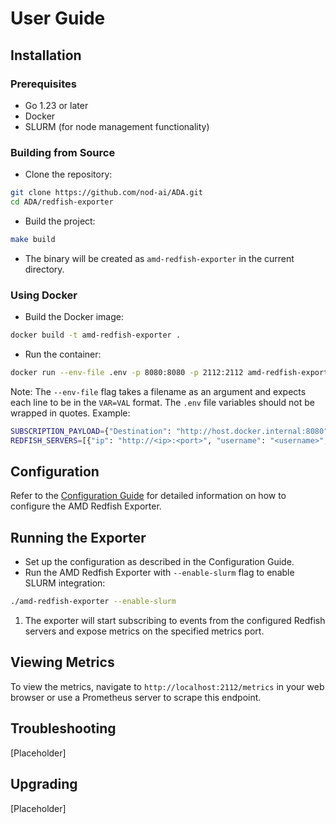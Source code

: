 # User Guide

## Installation

### Prerequisites

- Go 1.23 or later
- Docker
- SLURM (for node management functionality)

### Building from Source

- Clone the repository:

```bash
git clone https://github.com/nod-ai/ADA.git
cd ADA/redfish-exporter
```

- Build the project:

```bash
make build
```

- The binary will be created as `amd-redfish-exporter` in the current directory.

### Using Docker

- Build the Docker image:

```bash
docker build -t amd-redfish-exporter .
```

- Run the container:

```bash
docker run --env-file .env -p 8080:8080 -p 2112:2112 amd-redfish-exporter
```

Note: The `--env-file` flag takes a filename as an argument and expects each line to be in the `VAR=VAL` format. The `.env` file variables should not be wrapped in quotes. Example:

```bash
SUBSCRIPTION_PAYLOAD={"Destination": "http://host.docker.internal:8080", "EventTypes": ["Alert", "StatusChange"], "Protocol": "Redfish", "Context": "YourContextData"}
REDFISH_SERVERS=[{"ip": "http://<ip>:<port>", "username": "<username>", "password": "<password>", "loginType": "Session", "slurmNode": "Node1"}]
```

## Configuration

Refer to the [Configuration Guide](configuration.md) for detailed information on how to configure the AMD Redfish Exporter.

## Running the Exporter

- Set up the configuration as described in the Configuration Guide.
- Run the AMD Redfish Exporter with `--enable-slurm` flag to enable SLURM integration:

 ```bash
 ./amd-redfish-exporter --enable-slurm
 ```

1. The exporter will start subscribing to events from the configured Redfish servers and expose metrics on the specified metrics port.

## Viewing Metrics

To view the metrics, navigate to `http://localhost:2112/metrics` in your web browser or use a Prometheus server to scrape this endpoint.

## Troubleshooting

[Placeholder]

## Upgrading

[Placeholder]